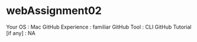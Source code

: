 # webAssignment02
Your OS :  Mac
GitHub Experience : familiar
GitHub Tool :  CLI
GitHub Tutorial [if any] : NA
